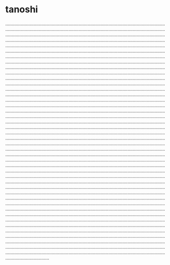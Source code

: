 # tanoshi

......................................................................................................................................................................................................................................................................................................................................................................................................................................................................................................................................................................................................................................................................................................................................................................................................................................................................................................................................................................................................................................................................................................................................................................................................................................................................................................................................................................................................................................................................................................................................................................................................................................................................................................................................................................................................................................................................................................................................................................................................................................................................................................................................................................................................................................................................................................................................................................................................................................................................................................................................................................................................................................................................................................................................................................................................................................................................................................................................................................................................................................................................................................................................................................................................................................................................................................................................................................................................................................................................................................................................................................................................................................................................................................................................................................................................................................................................................................................................................................................................................................................................................................................................................................................................................................................................................................................................................................................................................................................................................................................................................................................................................................................................................................................................................................................................................................................................................................................................................................................................................................................................................................................................................................................................................................................................................................................................................................................................................................................................................................................................................................................